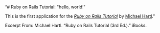 “# Ruby on Rails Tutorial: "hello, world!"

This is the first application for the [*Ruby on Rails Tutorial*](http://www.railstutorial.org/) by [Michael Hartl](http://www.michaelhartl.com/).”

Excerpt From: Michael Hartl. “Ruby on Rails Tutorial (3rd Ed.).” iBooks. 